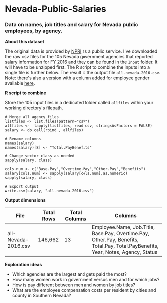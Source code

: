 # Nevada-Public-Salaries

### Data on names, job titles and salary for Nevada public employees, by agency.

**About this dataset**

The original data is provided by [NPRI](www.transparentnevada.com) as a public service. I've downloaded the raw csv files for the 105 Nevada government agencies that reported salary information for FY 2016 and they can be found in the `Input` folder. It will have to be unzipped first. The R script to combine the inputs into a single file is further below. The result is the output file `all-nevada-2016.csv`. Note: there's also a version with a column added for employee gender available [here](https://github.com/mguideng/Gender-Pkg-NV-Salary). 

**R script to combine**

Store the 105 input files in a dedicated folder called `allfiles` within your working directory's filepath.

```{r}
# Merge all agency files
listfiles <- list.files(pattern="csv")
allfiles <-  lapply(listfiles, read.csv, stringsAsFactors = FALSE)
salary <- do.call(rbind , allfiles)

# Rename columns
names(salary)
names(salary)[8] <- "Total.PayBenefits"

# Change vector class as needed
sapply(salary, class)

cols.num <- c("Base.Pay","Overtime.Pay","Other.Pay","Benefits")
salary[cols.num] <- sapply(salary[cols.num],as.numeric)
sapply(salary, class)

# Export output
write.csv(salary, "all-nevada-2016.csv")
```

**Output dimensions**

| File                | Total Rows | Total Columns | Columns                                                                                                                                  |
|---------------------|------------|---------------|------------------------------------------------------------------------------------------------------------------------------------------|
| all-Nevada-2016.csv | 146,662     | 13            | Employee.Name, Job.Title, Base.Pay, Overtime.Pay, Other.Pay, Benefits, Total.Pay, Total.PayBenefits, Year, Notes, Agency, Status |

**Exploration ideas**
  * Which agencies are the largest and gets paid the most?
  * How many women work in government versus men and for which jobs?
  * How is pay different between men and women by job titles?
  * What are the employee compensation costs per resident by cities and county in Southern Nevada?






